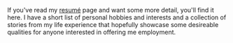 ﻿If you've read my [resumé]("donavano.net/resume) page and want some more detail, you'll find it here. I have a short list of personal hobbies and interests and a collection of stories from my life experience that hopefully showcase some desireable qualities for anyone interested in offering me employment.

